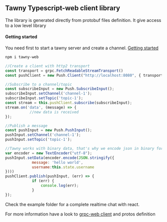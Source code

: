 ## Tawny Typescript-web client library

The library is generated directly from protobuf files definition. It give access to a low level library

#### Getting started

You need first to start a tawny server and create a channel. [Getting started](https://github.com/nicolasgere/Tawny/blob/master/docs/getting-started.md)

```bash
npm i tawny-web
```

```javascript
//Create a client with http2 transport
const transport = grpc.FetchReadableStreamTransport()
const pushClient = new Push.Client("http://localhost:8080", { transport });

//Subscribe to a channel/topic
const subscribeInput = new Push.SubscribeInput();
subscribeInput.setChannel('channel-1');
subscribeInput.setTopic('topic-1');
const stream = this.pushClient.subscribe(subscribeInput);
stream.on('data', (message) => {
           //new data is received
});

//Publish a message
const pushInput = new Push.PushInput();
pushInput.setChannel('channel-1');
pushInput.setTopic('topic-1');

//Tawny works with binary data, that's why we encode json in binary format.
var encoder = new TextEncoder("utf-8");
pushInput.setData(encoder.encode(JSON.stringify({
            message: 'hello world',
            username:this.state.username
})))
pushClient.publish(pushInput, (err) => {
            if (err) {
                console.log(err);
            }
});
```

Check the example folder for a complete realtime chat with react.

For more information have a look to [grpc-web client](https://github.com/improbable-eng/grpc-web/tree/master/client/grpc-web) and protos definition